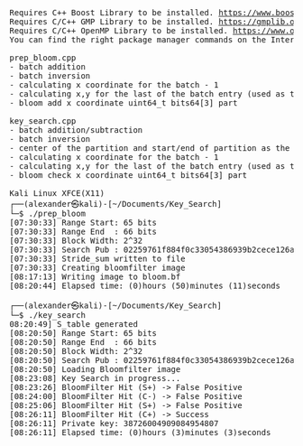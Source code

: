 <pre>
Requires C++ Boost Library to be installed. <a href="https://www.boost.org">https://www.boost.org</a>
Requires C/C++ GMP Library to be installed. <a href="https://gmplib.org">https://gmplib.org</a>
Requires C/C++ OpenMP Library to be installed. <a href="https://www.openmp.org">https://www.openmp.org</a>
You can find the right package manager commands on the Internet for your Linux Distro.

prep_bloom.cpp
- batch addition
- batch inversion
- calculating x coordinate for the batch - 1
- calculating x,y for the last of the batch entry (used as the next startPoint)
- bloom add x coordinate uint64_t bits64[3] part

key_search.cpp
- batch addition/subtraction
- batch inversion
- center of the partition and start/end of partition as the starting points(cross meet)
- calculating x coordinate for the batch - 1
- calculating x,y for the last of the batch entry (used as the next startPoint)
- bloom check x coordinate uint64_t bits64[3] part

Kali Linux XFCE(X11)
┌──(alexander㉿kali)-[~/Documents/Key_Search]
└─$ ./prep_bloom
[07:30:33] Range Start: 65 bits
[07:30:33] Range End  : 66 bits
[07:30:33] Block Width: 2^32
[07:30:33] Search Pub : 02259761f884f0c33054386939b2cece126ae1a4b1ab510212543a10f308945f06
[07:30:33] Stride_sum written to file
[07:30:33] Creating bloomfilter image
[08:17:13] Writing image to bloom.bf
[08:20:44] Elapsed time: (0)hours (50)minutes (11)seconds
                                                                                                            
┌──(alexander㉿kali)-[~/Documents/Key_Search]
└─$ ./key_search
08:20:49] S_table generated
[08:20:50] Range Start: 65 bits
[08:20:50] Range End  : 66 bits
[08:20:50] Block Width: 2^32
[08:20:50] Search Pub : 02259761f884f0c33054386939b2cece126ae1a4b1ab510212543a10f308945f06
[08:20:50] Loading Bloomfilter image
[08:23:08] Key Search in progress...
[08:23:26] BloomFilter Hit (S+) -> False Positive
[08:24:00] BloomFilter Hit (C-) -> False Positive
[08:25:06] BloomFilter Hit (S+) -> False Positive
[08:26:11] BloomFilter Hit (C+) -> Success
[08:26:11] Private key: 38726004909084954807
[08:26:11] Elapsed time: (0)hours (3)minutes (3)seconds
</pre>
